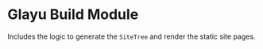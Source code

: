 # Glayu Build Module

Includes the logic to generate the `SiteTree` and render the static site pages.